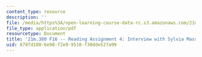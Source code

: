 ```yaml
---
content_type: resource
description: ''
file: /media/https%3A/open-learning-course-data-rc.s3.amazonaws.com/21m-380-music-and-technology-recording-techniques-and-audio-production-fall-2016/878fd1806e98f2e99510f30dde527a99_MIT21M_380F16_assn_rd04.pdf
file_type: application/pdf
resourcetype: Document
title: '21m.380 F16 -- Reading Assignment 4: Interview with Sylvia Massy Shivy'
uid: 878fd180-6e98-f2e9-9510-f30dde527a99
---
```

